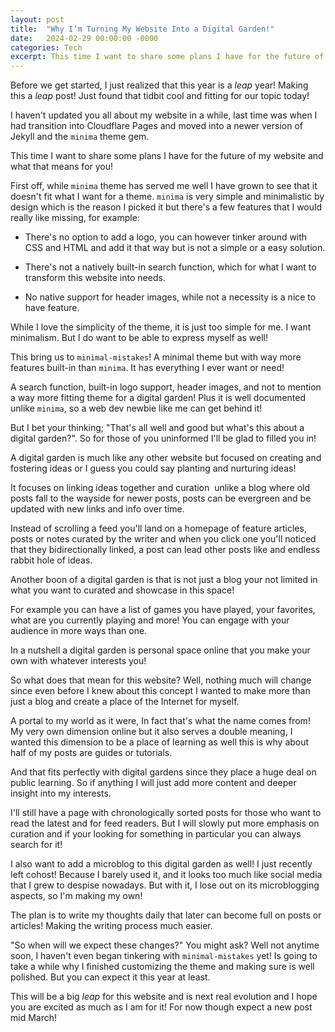 ```yaml
---
layout: post
title:  "Why I’m Turning My Website Into a Digital Garden!"
date:   2024-02-29 00:00:00 -0000
categories: Tech
excerpt: This time I want to share some plans I have for the future of my website and what that means for you!
---
```


Before we get started, I just realized that this year is a *leap* year! Making this a *leap* post! Just found that tidbit cool and fitting for our topic today!

I haven't updated you all about my website in a while, last time was when I had transition into Cloudflare Pages and moved into a newer version of Jekyll and the `minima` theme gem.

This time I want to share some plans I have for the future of my website and what that means for you!

First off, while `minima` theme has served me well I have grown to see that it doesn't fit what I want for a theme.
`minima` is very simple and minimalistic by design which is the reason I picked it but there's a few features that I would really like missing, for example:

- There's no option to add a logo, you can however tinker around with CSS and HTML and add it that way but is not a simple or a easy solution.

- There's not a natively built-in search function, which for what I want to transform this website into needs.

- No native support for header images, while not a necessity is a nice to have feature.

While I love the simplicity of the theme, it is just too simple for me. I want minimalism. But I do want to be able to express myself as well!

This bring us to `minimal-mistakes`! A minimal theme but with way more features built-in than `minima`. It has everything I ever want or need!

A search function, built-in logo support, header images, and not to mention a way more fitting theme for a digital garden!
Plus it is well documented unlike `minima`, so a web dev newbie like me can get behind it!

But I bet your thinking; "That's all well and good but what's this about a digital garden?".
So for those of you uninformed I'll be glad to filled you in!

A digital garden is much like any other website but focused on creating and fostering ideas or I guess you could say planting and nurturing ideas!

It focuses on linking ideas together and curation  unlike a blog where old posts fall to the wayside for newer posts, posts can be evergreen and be updated with new links and info over time.

Instead of scrolling a feed you'll land on a homepage of feature articles, posts or notes curated by the writer and when you click one you'll noticed that they bidirectionally linked, a post can lead other posts like and endless rabbit hole of ideas.

Another boon of a digital garden is that is not just a blog your not limited in what you want to curated and showcase in this space!

For example you can have a list of games you have played, your favorites, what are you currently playing and more! You can engage with your audience in more ways than one.

In a nutshell a digital garden is personal space online that you make your own with whatever interests you!

So what does that mean for this website? Well, nothing much will change since even before I knew about this concept I wanted to make more than just a blog and create a place of the Internet for myself.

A portal to my world as it were, In fact that's what the name comes from! My very own dimension online but it also serves a double meaning, I wanted this dimension to be a place of learning as well this is why about half of my posts are guides or tutorials.

And that fits perfectly with digital gardens since they place a huge deal on public learning. So if anything I will just add more content and deeper insight into my interests.

I'll still have a page with chronologically sorted posts for those who want to read the latest and for feed readers. But I will slowly put more emphasis on curation and if your looking for something in particular you can always search for it!

I also want to add a microblog to this digital garden as well! I just recently left cohost! Because I barely used it, and it looks too much like social media that I grew to despise nowadays. But with it, I lose out on its microblogging aspects, so I'm making my own!

The plan is to write my thoughts daily that later can become full on posts or articles! Making the writing process much easier.

"So when will we expect these changes?" You might ask? Well not anytime soon, I haven't even began tinkering with `minimal-mistakes` yet! Is going to take a while why I finished customizing the theme and making sure is well polished. But you can expect it this year at least.

This will be a big *leap* for this website and is next real evolution and I hope you are excited as much as I am for it! For now though expect a new post mid March!